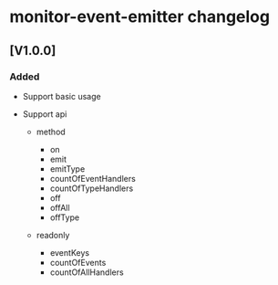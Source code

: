 <!-- Keep a Changelog guide -> https://keepachangelog.com -->

# monitor-event-emitter changelog

## [V1.0.0]

### Added

- Support basic usage
- Support api

  - method

    - on
    - emit
    - emitType
    - countOfEventHandlers
    - countOfTypeHandlers
    - off
    - offAll
    - offType

  - readonly

    - eventKeys
    - countOfEvents
    - countOfAllHandlers
